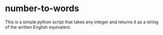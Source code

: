 # number-to-words

This is a simple python script that takes any integer and returns it as a string of the written English equivalent.